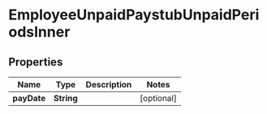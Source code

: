 

# EmployeeUnpaidPaystubUnpaidPeriodsInner


## Properties

| Name | Type | Description | Notes |
|------------ | ------------- | ------------- | -------------|
|**payDate** | **String** |  |  [optional] |



